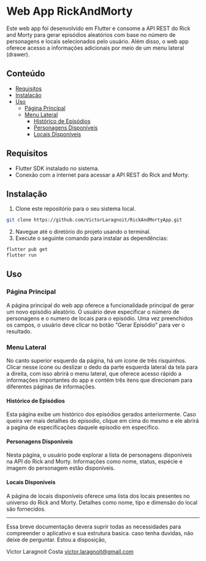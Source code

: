 # Web App RickAndMorty 

Este web app foi desenvolvido em Flutter e consome a API REST do Rick and Morty para gerar episódios aleatórios com base no número de personagens e locais selecionados pelo usuário. 
Além disso, o web app oferece acesso a informações adicionais por meio de um menu lateral (drawer).

## Conteúdo

- [Requisitos](#requisitos)
- [Instalação](#instalação)
- [Uso](#uso)
  - [Página Principal](#página-principal)
  - [Menu Lateral](#menu-lateral)
    - [Histórico de Episódios](#histórico-de-episódios)
    - [Personagens Disponíveis](#personagens-disponíveis)
    - [Locais Disponíveis](#locais-disponíveis)

## Requisitos

- Flutter SDK instalado no sistema.
- Conexão com a internet para acessar a API REST do Rick and Morty.

## Instalação

1. Clone este repositório para o seu sistema local.
```bash
git clone https://github.com/VictorLaragnoit/RickAndMortyApp.git
```
2. Navegue até o diretório do projeto usando o terminal.
3. Execute o seguinte comando para instalar as dependências:

```bash
flutter pub get
flutter run
```

## Uso

### Página Principal

A página principal do web app oferece a funcionalidade principal de gerar um novo episódio aleatório. O usuário deve especificar o número de personagens e o numero de locais para o episódio. Uma vez preenchidos os campos, o usuário deve clicar no botão "Gerar Episódio" para ver o resultado.

### Menu Lateral

No canto superior esquerdo da página, há um ícone de três risquinhos. Clicar nesse ícone ou deslizar o dedo da parte esquerda lateral da tela para a direita, com isso abrirá o menu lateral, que oferece acesso rápido a informações importantes do app e contém três itens que direcionam para diferentes páginas de informações.

#### Histórico de Episódios

Esta página exibe um histórico dos episódios gerados anteriormente. Caso queira ver mais detalhes do episodio, clique em cima do mesmo e ele abrirá a pagina de especificações daquele episodio em especifico.

#### Personagens Disponíveis

Nesta página, o usuário pode explorar a lista de personagens disponíveis na API do Rick and Morty. Informações como nome, status, espécie e imagem do personagem estão disponíveis.

#### Locais Disponíveis

A página de locais disponíveis oferece uma lista dos locais presentes no universo do Rick and Morty. Detalhes como nome, tipo e dimensão do local são fornecidos.

---
Essa breve documentação devera suprir todas as necessidades para compreender o aplicativo e sua estrutura basica. caso tenha duvidas, não deixe de perguntar. 
Estou a disposição, 

Victor Laragnoit Costa
victor.laragnoit@gmail.com
